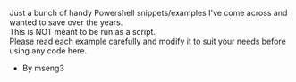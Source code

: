 Just a bunch of handy Powershell snippets/examples I've come across and wanted to save over the years.  
This is NOT meant to be run as a script.  
Please read each example carefully and modify it to suit your needs before using any code here.  
- By mseng3
